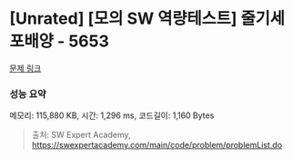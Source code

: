 # [Unrated] [모의 SW 역량테스트] 줄기세포배양 - 5653 

[문제 링크](https://swexpertacademy.com/main/code/problem/problemDetail.do?contestProbId=AWXRJ8EKe48DFAUo) 

### 성능 요약

메모리: 115,880 KB, 시간: 1,296 ms, 코드길이: 1,160 Bytes



> 출처: SW Expert Academy, https://swexpertacademy.com/main/code/problem/problemList.do